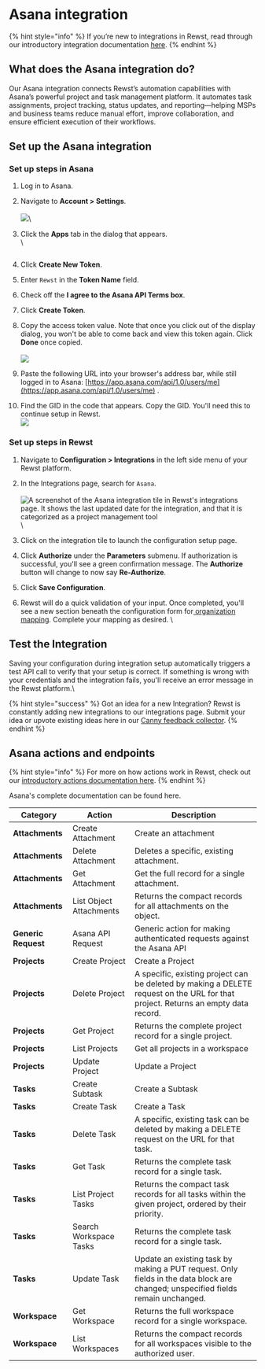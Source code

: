 # Asana integration

{% hint style="info" %}
If you’re new to integrations in Rewst, read through our introductory integration documentation [here](https://docs.rewst.help/documentation/integrations).
{% endhint %}

## What does the Asana integration do?

Our Asana integration connects Rewst’s automation capabilities with Asana’s powerful project and task management platform. It automates task assignments, project tracking, status updates, and reporting—helping MSPs and business teams reduce manual effort, improve collaboration, and ensure efficient execution of their workflows.

## Set up the Asana integration

### Set up steps in Asana

1. Log in to Asana.
2. Navigate to **Account > Settings**.\
   \
   ![](<../../../../.gitbook/assets/Screenshot 2025-04-07 at 4.01.12 PM (2).png>)\

3.  Click the **Apps** tab in the dialog that appears.\
    \


    <figure><img src="../../../../.gitbook/assets/Screenshot 2025-04-07 at 4.11.04 PM.png" alt=""><figcaption></figcaption></figure>
4. Click **Create New Token**.&#x20;
5. Enter `Rewst` in the **Token Name** field.
6. Check off the **I agree to the Asana API Terms box**.
7. Click **Create Token**.
8. Copy the access token value. Note that once you click out of the display dialog, you won't be able to come back and view this token again. Click **Done** once copied.\
   \
   ![](<../../../../.gitbook/assets/Screenshot 2025-04-07 at 4.14.00 PM.png>)
9. Paste the following URL into your browser's address bar, while still logged in to Asana: [https://app.asana.com/api/1.0/users/me](https://app.asana.com/api/1.0/users/me) .
10. Find the GID in the code that appears. Copy the GID. You'll need this to continue setup in Rewst.\
    ![](<../../../../.gitbook/assets/Screenshot 2025-04-07 at 4.18.10 PM.png>)



### Set up steps in Rewst

1. Navigate to **Configuration > Integrations** in the left side menu of your Rewst platform.
2. In the Integrations page, search for `Asana`.\
   \
   ![A screenshot of the Asana integration tile in Rewst's integrations page. It shows the last updated date for the integration, and that it is categorized as a project management tool](<../../../../.gitbook/assets/Screenshot 2025-04-07 at 3.46.55 PM.png>)\

3. Click on the integration tile to launch the configuration setup page.
4. Click **Authorize** under the **Parameters** submenu. If authorization is successful, you'll see a green confirmation message. The **Authorize** button will change to now say **Re-Authorize**.
5. Click **Save Configuration**.
6. Rewst will do a quick validation of your input. Once completed, you'll see a new section beneath the configuration form for[ organization mapping](https://docs.rewst.help/documentation/integrations#what-is-organization-mapping). Complete your mapping as desired. \


## Test the Integration

Saving your configuration during integration setup automatically triggers a test API call to verify that your setup is correct. If something is wrong with your credentials and the integration fails, you'll receive an error message in the Rewst platform.\


{% hint style="success" %}
Got an idea for a new Integration? Rewst is constantly adding new integrations to our integrations page. Submit your idea or upvote existing ideas here in our [Canny feedback collector](https://rewst.canny.io/integrations).
{% endhint %}

## Asana actions and endpoints

{% hint style="info" %}
For more on how actions work in Rewst, check out our [introductory actions documentation here](https://docs.rewst.help/documentation/workflows/actions-in-rewst).
{% endhint %}

Asana's complete documentation can be found here.

| Category            | Action                  | Description                                                                                                                       |
| ------------------- | ----------------------- | --------------------------------------------------------------------------------------------------------------------------------- |
| **Attachments**     | Create Attachment       | Create an attachment                                                                                                              |
| **Attachments**     | Delete Attachment       | Deletes a specific, existing attachment.                                                                                          |
| **Attachments**     | Get Attachment          | Get the full record for a single attachment.                                                                                      |
| **Attachments**     | List Object Attachments | Returns the compact records for all attachments on the object.                                                                    |
| **Generic Request** | Asana API Request       | Generic action for making authenticated requests against the Asana API                                                            |
| **Projects**        | Create Project          | Create a Project                                                                                                                  |
| **Projects**        | Delete Project          | A specific, existing project can be deleted by making a DELETE request on the URL for that project. Returns an empty data record. |
| **Projects**        | Get Project             | Returns the complete project record for a single project.                                                                         |
| **Projects**        | List Projects           | Get all projects in a workspace                                                                                                   |
| **Projects**        | Update Project          | Update a Project                                                                                                                  |
| **Tasks**           | Create Subtask          | Create a Subtask                                                                                                                  |
| **Tasks**           | Create Task             | Create a Task                                                                                                                     |
| **Tasks**           | Delete Task             | A specific, existing task can be deleted by making a DELETE request on the URL for that task.                                     |
| **Tasks**           | Get Task                | Returns the complete task record for a single task.                                                                               |
| **Tasks**           | List Project Tasks      | Returns the compact task records for all tasks within the given project, ordered by their priority.                               |
| **Tasks**           | Search Workspace Tasks  | Returns the complete task record for a single task.                                                                               |
| **Tasks**           | Update Task             | Update an existing task by making a PUT request. Only fields in the data block are changed; unspecified fields remain unchanged.  |
| **Workspace**       | Get Workspace           | Returns the full workspace record for a single workspace.                                                                         |
| **Workspace**       | List Workspaces         | Returns the compact records for all workspaces visible to the authorized user.                                                    |
